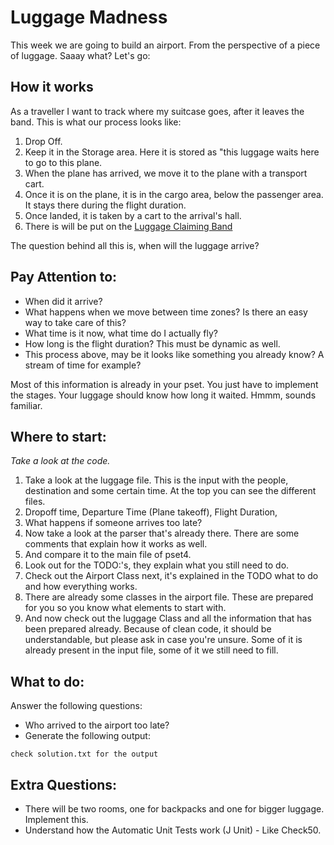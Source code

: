 # Luggage Madness
This week we are going to build an airport. From the perspective of a piece of luggage. Saaay what? Let's go:

## How it works
As a traveller I want to track where my suitcase goes, after it leaves the band. This is what our process looks like:
1. Drop Off.
2. Keep it in the Storage area. Here it is stored as "this luggage waits here to go to this plane. 
3. When the plane has arrived, we move it to the plane with a transport cart. 
3. Once it is on the plane, it is in the cargo area, below the passenger area. It stays there during the flight duration.
4. Once landed, it is taken by a cart to the arrival's hall. 
5. There is will be put on the [Luggage Claiming Band](https://youtu.be/EiVPQp1Q_Zs)

The question behind all this is, when will the luggage arrive?
## Pay Attention to:
* When did it arrive?
* What happens when we move between time zones? Is there an easy way to take care of this?
* What time is it now, what time do I actually fly?
* How long is the flight duration? This must be dynamic as well.
* This process above, may be it looks like something you already know? A stream of time for example?

Most of this information is already in your pset. You just have to implement the stages. 
Your luggage should know how long it waited. Hmmm, sounds familiar. 
## Where to start:
_Take a look at the code._ 
1. Take a look at the luggage file. This is the input with the people, destination and some certain time. At the top you can see the different files. 
2. Dropoff time, Departure Time (Plane takeoff), Flight Duration, 
3. What happens if someone arrives too late? 
4. Now take a look at the parser that's already there. There are some comments that explain how it works as well. 
5. And compare it to the main file of pset4. 
6. Look out for the TODO:'s, they explain what you still need to do. 
7. Check out the Airport Class next, it's explained in the TODO what to do and how everything works. 
8. There are already some classes in the airport file. These are prepared for you so you know what elements to start with. 
9. And now check out the luggage Class and all the information that has been prepared already. Because of clean code, it should be understandable, but please ask in case you're unsure. Some of it is already present in the input file, some of it we still need to fill.

## What to do:
Answer the following questions:
* Who arrived to the airport too late?
* Generate the following output:

```check solution.txt for the output```

## Extra Questions:

* There will be two rooms, one for backpacks and one for bigger luggage. Implement this.
* Understand how the Automatic Unit Tests work (J Unit) - Like Check50. 

